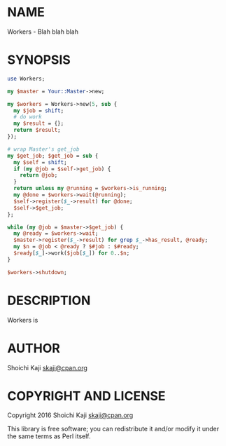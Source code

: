 # NAME

Workers - Blah blah blah

# SYNOPSIS

```perl
use Workers;

my $master = Your::Master->new;

my $workers = Workers->new(5, sub {
  my $job = shift;
  # do work
  my $result = {};
  return $result;
});

# wrap Master's get_job
my $get_job; $get_job = sub {
  my $self = shift;
  if (my @job = $self->get_job) {
    return @job;
  }
  return unless my @running = $workers->is_running;
  my @done = $workers->wait(@running);
  $self->register($_->result) for @done;
  $self->$get_job;
};

while (my @job = $master->$get_job) {
  my @ready = $workers->wait;
  $master->register($_->result) for grep $_->has_result, @ready;
  my $n = @job < @ready ? $#job : $#ready;
  $ready[$_]->work($job[$_]) for 0..$n;
}

$workers->shutdown;
```

# DESCRIPTION

Workers is

# AUTHOR

Shoichi Kaji <skaji@cpan.org>

# COPYRIGHT AND LICENSE

Copyright 2016 Shoichi Kaji <skaji@cpan.org>

This library is free software; you can redistribute it and/or modify
it under the same terms as Perl itself.
